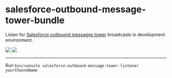 # salesforce-outbound-message-tower-bundle
Listen for [Salesforce outbound messages tower](https://github.com/comsave/salesforce-outbound-message-tower) broadcasts in development environment.

![](https://img.shields.io/github/v/release/comsave/salesforce-outbound-message-tower-bundle)
![](https://img.shields.io/travis/comsave/salesforce-outbound-message-tower-bundle)

---

Run `bin/console salesforce:outbound-message:tower-listener yourChanneName`
